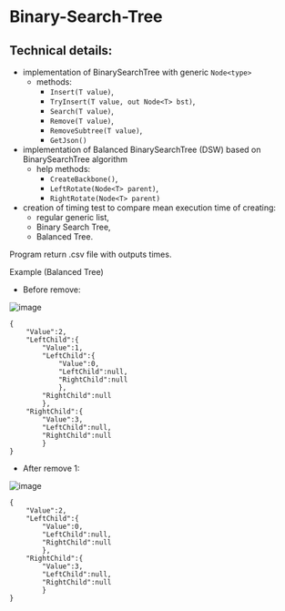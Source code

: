 # Binary-Search-Tree

## Technical details:
- implementation of BinarySearchTree with generic ```Node<type>```
    - methods: 
        - ```Insert(T value)```, 
        - ```TryInsert(T value, out Node<T> bst)```, 
        - ```Search(T value)```, 
        - ```Remove(T value)```, 
        - ```RemoveSubtree(T value)```, 
        - ```GetJson()```
- implementation of Balanced BinarySearchTree (DSW) based on BinarySearchTree algorithm
    - help methods:    
        - ```CreateBackbone()```, 
        - ```LeftRotate(Node<T> parent)```, 
        - ```RightRotate(Node<T> parent)```
- creation of timing test to compare mean execution time of creating:
    - regular generic list, 
    - Binary Search Tree, 
    - Balanced Tree.
    
Program return .csv  file with outputs times.

Example (Balanced Tree) 
- Before remove: 

![image](https://user-images.githubusercontent.com/30668073/60334878-d3ddff00-999c-11e9-9052-6c5c24eb222f.png)
``` 
{
    "Value":2,
    "LeftChild":{
        "Value":1,
        "LeftChild":{
            "Value":0,
            "LeftChild":null,
            "RightChild":null
            },
        "RightChild":null
        },
    "RightChild":{
        "Value":3,
        "LeftChild":null,
        "RightChild":null
        }
} 
```
- After remove 1:

![image](https://user-images.githubusercontent.com/30668073/60335057-36cf9600-999d-11e9-9bd1-4a5bfab3d1a5.png)

```
{
    "Value":2,
    "LeftChild":{
        "Value":0,
        "LeftChild":null,
        "RightChild":null
        },
    "RightChild":{
        "Value":3,
        "LeftChild":null,
        "RightChild":null
        }
}
```

